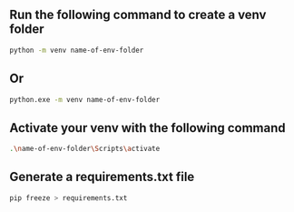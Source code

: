 

## Run the following command to create a venv folder
```bash
python -m venv name-of-env-folder
```
## Or
```bash
python.exe -m venv name-of-env-folder
```

## Activate your venv with the following command
```bash
.\name-of-env-folder\Scripts\activate
```

## Generate a requirements.txt file
```bash
pip freeze > requirements.txt
```